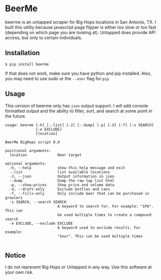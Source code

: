# BeerMe

beerme is an untapped scraper for Big Hops locations in San Antonio, TX.
I built this utility because javascript page flipper is either too slow or too fast
(depending on which page you are looking at). Untapped does provide API access, but
only to certain individuals.

## Installation
```shell
$ pip install beerme
```

If that does not work, make sure you have python and pip installed. Also, you may need to use
sudo or the `--user` flag for `pip`

## Usage

This version of beerme only has `json` output support. I will add console formatted output
and the ability to filter, sort, and search at some point in the future. 

```
usage: beerme [-h] [--list] [-J] [--dump] [-p] [-d] [-f] [-s SEARCH]
              [-e EXCLUDE]
              [location]

BeerMe BigHops script 0.9

positional arguments:
  location              Beer target

optional arguments:
  -h, --help            show this help message and exit
  --list                list available locations
  -J, --json            Output information in json
  --dump                Dump the raw tap list html
  -p, --show-prices     Show price and volume data
  -d, --draft-only      Exclude bottles and cans
  -f, --fills-only      Only include beer that can be purchased in growlers
  -s SEARCH, --search SEARCH
                        A keyword to search for. For example: "IPA". This can
                        be used multiple times to create a compound search
  -e EXCLUDE, --exclude EXCLUDE
                        A keyword used to exclude results. For example:
                        "Sour". This can be used multiple times


```

## Notice

I do not represent Big Hops or Untapped in any way. Use this software at your own risk.

